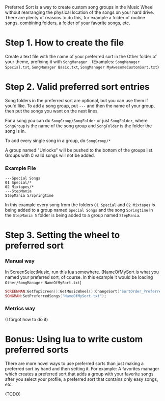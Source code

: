 Preferred Sort is a way to create custom song groups in the Music Wheel without rearranging the physical location of the songs on your hard drive. There are plenty of reasons to do this, for example a folder of routine songs, combining folders, a folder of your favorite songs, etc.

# Step 1. How to create the file
Create a text file with the name of your preferred sort in the Other folder of your theme, prefixing it with `SongManager `. (Examples: `SongManager Special.txt`, `SongManager Basic.txt`, `SongManager MyAwesomeCustomSort.txt`)

# Step 2. Valid preferred sort entries
Song folders in the preferred sort are optional, but you can use them if you'd like. To add a song group, put `---` and then the name of your group, then put the songs you want on the next lines.

For a song you can do `SongGroup/SongFolder` or just `SongFolder`, where `SongGroup` is the name of the song group and `SongFolder` is the folder the song is in.

To add every single song in a group, do `SongGroup/*`

A group named "Unlocks" will be pushed to the bottom of the groups list. Groups with 0 valid songs will not be added.

### Example File
```
---Special Songs
01 Special/*
02 Mixtapes/*
---StepMania
StepMania 5/Springtime
```
In this example every song from the folders `01 Special` and `02 Mixtapes` is being added to a group named `Special Songs` and the song `Springtime` in the `StepMania 5` folder is being added to a group named `StepMania`.

# Step 3. Setting the wheel to preferred sort

### Manual way
In ScreenSelectMusic, run this lua somewhere. (NameOfMySort is what you named your preferred sort, of course. In this example it would be loading `Other/SongManager NameOfMySort.txt`)
```lua
SCREENMAN:GetTopScreen():GetMusicWheel():ChangeSort("SortOrder_Preferred");
SONGMAN:SetPreferredSongs("NameOfMySort.txt");
```

### Metrics way
(I forgot how to do it)

# Bonus: Using lua to write custom preferred sorts
There are more novel ways to use preferred sorts than just making a preferred sort by hand and then setting it. For example: A favorites manager which creates a preferred sort that adds a group with your favorite songs after you select your profile, a preferred sort that contains only easy songs, etc.

(TODO)